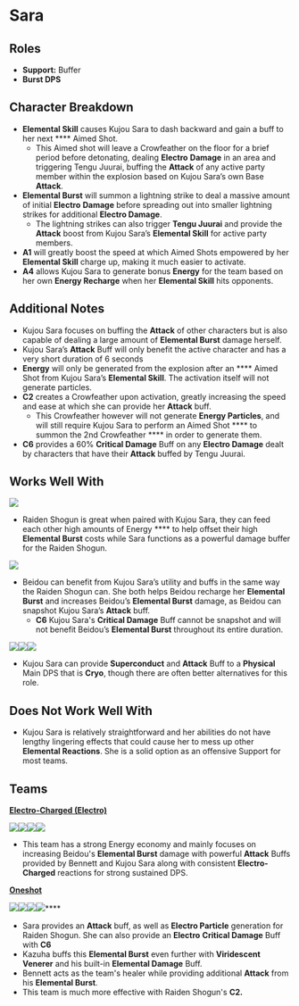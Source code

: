 # Sara

## **Roles**

* **Support:** Buffer
* **Burst DPS**

## **Character Breakdown**

* **Elemental Skill** causes Kujou Sara to dash backward and gain a buff to her next **** Aimed Shot.&#x20;
  * This Aimed shot will leave a Crowfeather on the floor for a brief period before detonating, dealing **Electro** **Damage** in an area and triggering Tengu Juurai, buffing the **Attack** of any active party member within the explosion based on Kujou Sara’s own Base **Attack**.
* **Elemental Burst** will summon a lightning strike to deal a massive amount of initial **Electro** **Damage** before spreading out into smaller lightning strikes for additional **Electro Damage**.
  * The lightning strikes can also trigger **Tengu Juurai** and provide the **Attack** boost from Kujou Sara’s **Elemental Skill** for active party members.
* **A1** will greatly boost the speed at which Aimed Shots empowered by her **Elemental Skill** charge up, making it much easier to activate.
* **A4** allows Kujou Sara to generate bonus **Energy** for the team based on her own **Energy Recharge** when her **Elemental Skill** hits opponents.

## **Additional Notes**

* Kujou Sara focuses on buffing the **Attack** of other characters but is also capable of dealing a large amount of **Elemental Burst** damage herself.
* Kujou Sara’s **Attack** Buff will only benefit the active character and has a very short duration of 6 seconds
* **Energy** will only be generated from the explosion after an **** Aimed Shot from Kujou Sara’s **Elemental Skill**. The activation itself will not generate particles.
* **C2** creates a Crowfeather upon activation, greatly increasing the speed and ease at which she can provide her **Attack** buff.
  * This Crowfeather however will not generate **Energy Particles**, and will still require Kujou Sara to perform an Aimed Shot **** to summon the 2nd Crowfeather **** in order to generate them.
* **C6** provides a 60% **Critical Damage** Buff on any **Electro Damage** dealt by characters that have their **Attack** buffed by Tengu Juurai.

## **Works Well With**

****![](../../.gitbook/assets/UI\_AvatarIcon\_Shougun.png)****

* Raiden Shogun is great when paired with Kujou Sara, they can feed each other high amounts of Energy **** to help offset their high **Elemental Burst** costs while Sara functions as a powerful damage buffer for the Raiden Shogun.

![](../../.gitbook/assets/UI\_AvatarIcon\_Beidou.png)

* Beidou can benefit from Kujou Sara’s utility and buffs in the same way the Raiden Shogun can. She both helps Beidou recharge her **Elemental Burst** and increases Beidou’s **Elemental Burst** damage, as Beidou can snapshot Kujou Sara’s **Attack** buff.
  * **C6** Kujou Sara's **Critical Damage** Buff cannot be snapshot and will not benefit Beidou’s **Elemental Burst** throughout its entire duration.

![](../../.gitbook/assets/UI\_AvatarIcon\_Rosaria.png)![](../../.gitbook/assets/UI\_AvatarIcon\_Kaeya.png)![](../../.gitbook/assets/UI\_AvatarIcon\_Eula.png)

* Kujou Sara can provide **Superconduct** and **Attack** Buff to a **Physical** Main DPS that is **Cryo**, though there are often better alternatives for this role.

## **Does Not Work Well With**

* Kujou Sara is relatively straightforward and her abilities do not have lengthy lingering effects that could cause her to mess up other **Elemental Reactions**. She is a solid option as an offensive Support for most teams. &#x20;

## **Teams**

****[**Electro-Charged (Electro)**](../../teams/electro-charged.md)****

![](../../.gitbook/assets/UI\_AvatarIcon\_Beidou.png)![](../../.gitbook/assets/UI\_AvatarIcon\_Sara.png)![](../../.gitbook/assets/UI\_AvatarIcon\_Xingqiu.png)![](../../.gitbook/assets/UI\_AvatarIcon\_Bennett.png)

* This team has a strong Energy economy and mainly focuses on increasing Beidou's **Elemental Burst** damage with powerful **Attack** Buffs provided by Bennett and Kujou Sara along with consistent **Electro-Charged** reactions for strong sustained DPS.

****[**Oneshot**](../../teams/oneshot.md)****

****![](../../.gitbook/assets/UI\_AvatarIcon\_Shougun.png)****![](../../.gitbook/assets/UI\_AvatarIcon\_Sara.png)****![](../../.gitbook/assets/UI\_AvatarIcon\_Kazuha.png)****![](../../.gitbook/assets/UI\_AvatarIcon\_Bennett.png)****

* Sara provides an **Attack** buff, as well as **Electro Particle** generation for Raiden Shogun. She can also provide an **Electro** **Critical Damage** Buff with **C6**
* Kazuha buffs this **Elemental Burst** even further with **Viridescent Venerer** and his built-in **Elemental Damage** Buff.&#x20;
* Bennett acts as the team's healer while providing additional **Attack** from his **Elemental Burst**.
* This team is much more effective with Raiden Shogun's **C2.**
